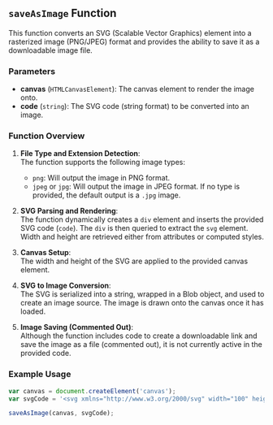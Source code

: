 ## `saveAsImage` Function

This function converts an SVG (Scalable Vector Graphics) element into a rasterized image (PNG/JPEG) format and provides the ability to save it as a downloadable image file.

### Parameters

- **canvas** (`HTMLCanvasElement`): The canvas element to render the image onto.
- **code** (`string`): The SVG code (string format) to be converted into an image.

### Function Overview

1. **File Type and Extension Detection**:  
   The function supports the following image types:
   - `png`: Will output the image in PNG format.
   - `jpeg` or `jpg`: Will output the image in JPEG format.
   If no type is provided, the default output is a `.jpg` image.

2. **SVG Parsing and Rendering**:  
   The function dynamically creates a `div` element and inserts the provided SVG code (`code`). The `div` is then queried to extract the `svg` element. Width and height are retrieved either from attributes or computed styles.

3. **Canvas Setup**:  
   The width and height of the SVG are applied to the provided canvas element.

4. **SVG to Image Conversion**:  
   The SVG is serialized into a string, wrapped in a Blob object, and used to create an image source. The image is drawn onto the canvas once it has loaded.

5. **Image Saving (Commented Out)**:  
   Although the function includes code to create a downloadable link and save the image as a file (commented out), it is not currently active in the provided code.

### Example Usage

```javascript
var canvas = document.createElement('canvas');
var svgCode = '<svg xmlns="http://www.w3.org/2000/svg" width="100" height="100"><rect x="10" y="10" width="80" height="80" style="fill:blue;"/></svg>';

saveAsImage(canvas, svgCode);
